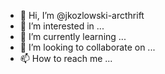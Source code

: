 - 👋 Hi, I’m @jkozlowski-arcthrift
- 👀 I’m interested in ...
- 🌱 I’m currently learning ...
- 💞️ I’m looking to collaborate on ...
- 📫 How to reach me ...

<!---
jkozlowski-arcthrift/jkozlowski-arcthrift is a ✨ special ✨ repository because its `README.md` (this file) appears on your GitHub profile.
You can click the Preview link to take a look at your changes.
--->
